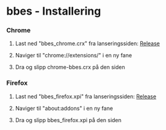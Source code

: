 # bbes - Installering

### Chrome

1. Last ned "bbes_chrome.crx" fra lanseringssiden:
[Release](https://github.com/KaHole/bbes/releases/latest)

2. Naviger til "chrome://extensions/" i en ny fane

3. Dra og slipp chrome-bbes.crx på den siden

### Firefox

1. Last ned "bbes_firefox.xpi" fra lanseringssiden:
[Release](https://github.com/KaHole/bbes/releases/latest)

2. Naviger til "about:addons" i en ny fane

3. Dra og slipp bbes_firefox.xpi på den siden
